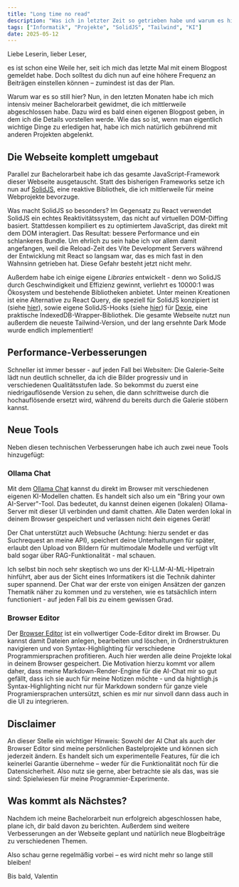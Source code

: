 ```yaml
---
title: "Long time no read"
description: "Was ich in letzter Zeit so getrieben habe und warum es hier so ruhig war"
tags: ["Informatik", "Projekte", "SolidJS", "Tailwind", "KI"]
date: 2025-05-12
---
```


Liebe Leserin, lieber Leser,

es ist schon eine Weile her, seit ich mich das letzte Mal mit einem Blogpost gemeldet habe. Doch solltest du dich nun auf eine höhere Frequenz an Beiträgen einstellen können – zumindest ist das der Plan.

Warum war es so still hier? Nun, in den letzten Monaten habe ich mich intensiv meiner Bachelorarbeit gewidmet, die ich mittlerweile abgeschlossen habe. Dazu wird es bald einen eigenen Blogpost geben, in dem ich die Details vorstellen werde. Wie das so ist, wenn man eigentlich wichtige Dinge zu erledigen hat, habe ich mich natürlich gebührend mit anderen Projekten abgelenkt.

## Die Webseite komplett umgebaut

Parallel zur Bachelorarbeit habe ich das gesamte JavaScript-Framework dieser Webseite ausgetauscht. Statt des bisherigen Frameworks setze ich nun auf [SolidJS](https://www.solidjs.com/), eine reaktive Bibliothek, die ich mittlerweile für meine Webprojekte bevorzuge.

Was macht SolidJS so besonders? Im Gegensatz zu React verwendet SolidJS ein echtes Reaktivitätssystem, das nicht auf virtuellen DOM-Diffing basiert. Stattdessen kompiliert es zu optimiertem JavaScript, das direkt mit dem DOM interagiert. Das Resultat: bessere Performance und ein schlankeres Bundle. Um ehrlich zu sein habe ich vor allem damit angefangen, weil die Reload-Zeit des Vite Development Servers während der Entwicklung mit React so langsam war, das es mich fast in den Wahnsinn getrieben hat. Diese Gefahr besteht jetzt nicht mehr.

Außerdem habe ich einige eigene *Libraries* entwickelt - denn wo SolidJS durch Geschwindigkeit und Effizienz gewinnt, verliehrt es 10000:1 was Ökosystem und bestehende Bibliotheken anbietet. Unter meinen Kreationen ist eine Alternative zu React Query, die speziell für SolidJS konzipiert ist (siehe [hier](https://github.com/ValentinKolb/homepage/blob/main/src/lib/solidjs/mutation)), sowie eigene SolidJS-Hooks (siehe [hier](https://github.com/ValentinKolb/homepage/blob/main/src/lib/solidjs/db-utils.tsx)) für [Dexie](https://dexie.org/), eine praktische IndexedDB-Wrapper-Bibliothek. Die gesamte Webseite nutzt nun außerdem die neueste Tailwind-Version, und der lang ersehnte Dark Mode wurde endlich implementiert!

## Performance-Verbesserungen

Schneller ist immer besser - auf jeden Fall bei Websiten: Die Galerie-Seite lädt nun deutlich schneller, da ich die Bilder progressiv und in verschiedenen Qualitätsstufen lade. So bekommst du zuerst eine niedrigauflösende Version zu sehen, die dann schrittweise durch die hochauflösende ersetzt wird, während du bereits durch die Galerie stöbern kannst.

## Neue Tools

Neben diesen technischen Verbesserungen habe ich auch zwei neue Tools hinzugefügt:

### Ollama Chat

Mit dem [Ollama Chat](/tools/chat) kannst du direkt im Browser mit verschiedenen eigenen KI-Modellen chatten. Es handelt sich also um ein "Bring your own AI-Server"-Tool. Das bedeutet, du kannst deinen eigenen (lokalen) Ollama-Server mit dieser UI verbinden und damit chatten. Alle Daten werden lokal in deinem Browser gespeichert und verlassen nicht dein eigenes Gerät!

Der Chat unterstützt auch Websuche (Achtung: hierzu sendet er das Suchrequest an meine API), speichert deine Unterhaltungen für später, erlaubt den Upload von Bildern für multimodale Modelle und verfügt vllt bald sogar über RAG-Funktionalität - mal schauen.

Ich selbst bin noch sehr skeptisch wo uns der KI-LLM-AI-ML-Hipetrain hinführt, aber aus der Sicht eines Informatikers ist die Technik dahinter super spannend. Der Chat war der erste von einigen Ansätzen der ganzen Thematik näher zu kommen und zu verstehen, wie es tatsächlich intern functioniert - auf jeden Fall bis zu einem gewissen Grad.

### Browser Editor

Der [Browser Editor](/tools/editor) ist ein vollwertiger Code-Editor direkt im Browser. Du kannst damit Dateien anlegen, bearbeiten und löschen, in Ordnerstrukturen navigieren und von Syntax-Highlighting für verschiedene Programmiersprachen profitieren. Auch hier werden alle deine Projekte lokal in deinem Browser gespeichert. Die Motivation hierzu kommt vor allem daher, dass meine Markdown-Render-Engine für die AI-Chat mir so gut gefällt, dass ich sie auch für meine Notizen möchte - und da hightligh.js Syntax-Highlighting nicht nur für Markdown sondern für ganze viele Programiersprachen untersützt, schien es mir nur sinvoll dann dass auch in die UI zu integrieren.

## Disclaimer

An dieser Stelle ein wichtiger Hinweis: Sowohl der AI Chat als auch der Browser Editor sind meine persönlichen Bastelprojekte und können sich jederzeit ändern. Es handelt sich um experimentelle Features, für die ich keinerlei Garantie übernehme – weder für die Funktionalität noch für die Datensicherheit. Also nutz sie gerne, aber betrachte sie als das, was sie sind: Spielwiesen für meine Programmier-Experimente.

## Was kommt als Nächstes?

Nachdem ich meine Bachelorarbeit nun erfolgreich abgeschlossen habe, plane ich, dir bald davon zu berichten. Außerdem sind weitere Verbesserungen an der Webseite geplant und natürlich neue Blogbeiträge zu verschiedenen Themen.

Also schau gerne regelmäßig vorbei – es wird nicht mehr so lange still bleiben!

Bis bald,
Valentin